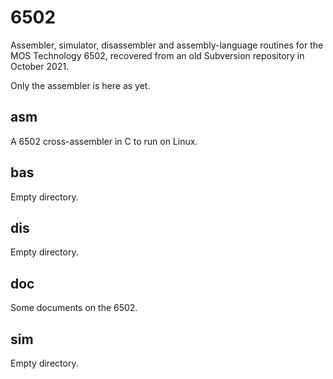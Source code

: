 # 6502 #

Assembler, simulator, disassembler and assembly-language routines for the MOS Technology 6502,
recovered from an old Subversion repository in October 2021.

Only the assembler is here as yet.

## asm ##

A 6502 cross-assembler in C to run on Linux.

## bas ##

Empty directory.

## dis ##

Empty directory.

## doc ##

Some documents on the 6502.

## sim ##

Empty directory.


